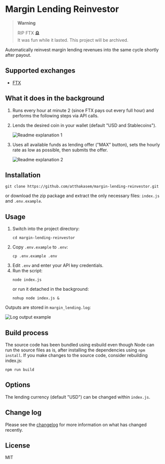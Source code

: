 # Margin Lending Reinvestor

> __Warning__  
> 
> RIP FTX 🪦  
> It was fun while it lasted. This project will be archived.

Automatically reinvest margin lending revenues into the same cycle shortly after payout.

## Supported exchanges
- [FTX](https://ftx.com/)

## What it does in the background
1. Runs every hour at minute 2 (since FTX pays out every full hour) and performs the following steps via API calls.
2. Lends the desired coin in your wallet (default "USD and Stablecoins").

    ![Readme explanation 1](https://ta-soft.dev/img/static/readme_explanation_1.png)
3. Uses all available funds as lending offer ("MAX" button), sets the hourly rate as low as possible, then submits the offer.

    ![Readme explanation 2](https://ta-soft.dev/img/static/readme_explanation_2.png)

## Installation

```
git clone https://github.com/atthakasem/margin-lending-reinvestor.git
```
or download the zip package and extract the only necessary files: `index.js` and `.env.example`.

## Usage

<!-- 1. Copy `.env.example` to `.env` and provide your credentials. -->
1. Switch into the project directory:
    ```
    cd margin-lending-reinvestor
    ```
2. Copy `.env.example` to `.env`:
    ```
    cp .env.example .env
    ```
3. Edit `.env` and enter your API key credentials.
4. Run the script:
    ```
    node index.js
    ```
    or run it detached in the background:
    ```
    nohup node index.js &
    ```

Outputs are stored in `margin_lending.log`:

![Log output example](https://ta-soft.dev/img/static/readme_log_output_example.png)

## Build process

The source code has been bundled using esbuild even though Node can run the source files as is, after installing the dependencies using `npm install`. If you make changes to the source code, consider rebuilding index.js:
```
npm run build
```

## Options

The lending currency (default "USD") can be changed within `index.js`.

## Change log

Please see the [changelog](changelog.md) for more information on what has changed recently.

## License

MIT
